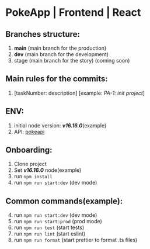 # PokeApp | Frontend | React

## Branches structure:

1. **main** (main branch for the production)
2. **dev** (main branch for the development)
3. stage (main branch for the story) (coming soon)

## Main rules for the commits:

1. [taskNumber: description] [example: _PA-1: init project_]

## ENV:

1. initial node version: ***v16.16.0***(example)
2. API: [pokeapi](https://pokeapi.co/)

## Onboarding:

1. Clone project
2. Set ***v16.16.0*** node(example)
3. run ```npm install```
4. run ```npm run start:dev``` (dev mode)


## Common commands(example):

4. run ```npm run start:dev``` (dev mode)
5. run ```npm run start:prod``` (prod mode)
6. run ```npm run test``` (start tests)
7. run ```npm run lint``` (start eslint)
8. run ```npm run format``` (start prettier to format .ts files)


